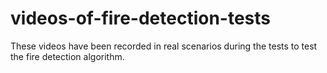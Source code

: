 # videos-of-fire-detection-tests
These videos have been recorded in real scenarios during the tests to test the fire detection algorithm.
